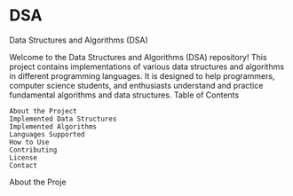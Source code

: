 # DSA
Data Structures and Algorithms (DSA)

Welcome to the Data Structures and Algorithms (DSA) repository! This project contains implementations of various data structures and algorithms in different programming languages. It is designed to help programmers, computer science students, and enthusiasts understand and practice fundamental algorithms and data structures.
Table of Contents

    About the Project
    Implemented Data Structures
    Implemented Algorithms
    Languages Supported
    How to Use
    Contributing
    License
    Contact

About the Proje
